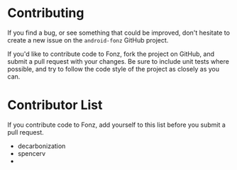 # Contributing

If you find a bug, or see something that could be improved, don't hesitate to create a new issue on the `android-fonz` GitHub project.

If you'd like to contribute code to Fonz, fork the project on GitHub, and submit a pull request with your changes. Be sure to include unit tests where possible, and try to follow the code style of the project as closely as you can.

# Contributor List

If you contribute code to Fonz, add yourself to this list before you submit a pull request.

- decarbonization
- spencerv
- 
